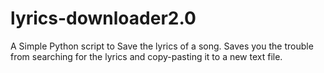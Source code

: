 lyrics-downloader2.0
====================

A Simple Python script to Save the lyrics of a song. Saves you the trouble from searching for the lyrics and copy-pasting it to a new text file. 
